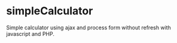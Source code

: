 # simpleCalculator
Simple calculator using ajax and process form without refresh with javascript and PHP.
